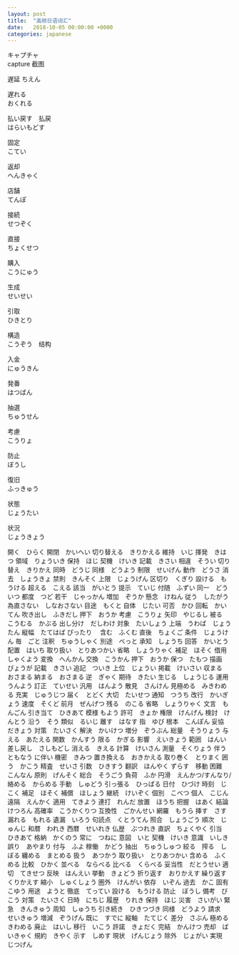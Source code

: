 ```yaml
---
layout: post
title:  "高频日语词汇"
date:   2018-10-05 00:00:00 +0000
categories: japanese
---
```


キャプチャ  
capture 截图

遅延
ちえん

遅れる  
おくれる

払い戻す　払戻  
はらいもどす

固定  
こてい

返却  
へんきゃく

店舗  
てんぽ

接続  
せつぞく

直接  
ちょくせつ

購入  
こうにゅう

生成  
せいせい

引取  
ひきとり

構造  
こうぞう　结构

入金  
にゅうきん

発番  
はつばん

抽選  
ちゅうせん

考慮  
こうりょ

防止  
ぼうし

復旧  
ふっきゅう

状態    
じょうたい

状況   
じょうきょう

開く　ひらく
開閉　かいへい
切り替える　きりかえる
維持　いじ
揮発　きはつ
領域　りょういき
保持　ほじ
契機　けいき
記載　きさい
相違　そうい
切り替え　きりかえ
同時　どうじ
同様　どうよう
制限　せいげん
動作　どうさ
消去　しょうきょ
禁則　きんそく
上限　じょうげん
区切り　くぎり
設ける　もうける
超える　こえる
該当　がいとう
提示　ていじ
付随　ふずい
同一　どういつ
都度　つど
若干　じゃっかん
増加　ぞうか
懸念　けねん
従う　したがう
為直さない　しなおさない
目途　もくと
自体　じたい
可否　かひ
回転　かいてん
吹き出し　ふきだし
押下　おうか
考慮　こうりょ
矢印　やじるし
被る　こうむる　かぶる
出し分け　だしわけ
対象　たいしょう
上端　うわば　じょうたん
縦幅　たてはば
ぴったり　
含む　ふくむ
直後　ちょくご
条件　じょうけん
毎　ごと
注釈　ちゅうしゃく
別途　べっと
承知　しょうち
回答　かいとう
配置　はいち
取り扱い　とりあつかい
省略　しょうりゃく
補足　ほそく
借用　しゃくよう
変換　へんかん
交換　こうかん
押下　おうか
保つ　たもつ
描画　びょうが
記載　きさい
追記　ついき
上位　じょうい
掲載　けいさい
収まる　おさまる
納まる　おさまる
逆　ぎゃく
期待　きたい
生じる　しょうじる
運用　うんよう
訂正　ていせい
汎用　はんよう
散見　さんけん
見極める　みきわめる
充実　じゅうじつ
届く　とどく
大切　たいせつ
通知　つうち
改行　かいぎょう
速度　そくど
前月　ぜんげつ
残る　のこる
省略　しょうりゃく
文言　もんごん
引き当て　ひきあて
模様 もよう
許可　きょか
権限　けんげん
検討　けんとう
沿う　そう
類似　るいじ
離す　はなす
指　ゆび
根本　こんぽん
妥協　だきょう
対策　たいさく
解決　かいけつ
増分　ぞうぶん
総量　そうりょう
与える　あたえる
関数　かんすう
限る　かぎる
影響　えいきょう
範囲　はんい
差し戻し　さしもどし
消える　きえる
計算　けいさん
測量　そくりょう
伴う　ともなう
に伴い
機密　きみつ
置き換える　おきかえる
取り巻く　とりまく
囲う　かこう
精査　せいさ
引数　ひきすう
翻訳　ほんやく
ずらす　移動
困難　こんなん
原則　げんそく
総合　そうごう
負荷　ふか
円滑　えんかつ/すんなり/
絡める　からめる
手動　しゅどう
引っ張る　ひっぱる
日付　ひづけ
時刻　じこく
補足　ほそく
補償　ほしょう
継続　けいぞく
個別　こべつ
個人　こじん
遠隔　えんかく
適用　てきよう
連打　れんだ
放置　ほうち
把握　はあく
結論　けつろん
高確率　こうかくりつ
互換性　ごかんせい
網羅　もうら
挿す　さす
漏れる　もれる
遺漏　いろう
句読点　くとうてん
照合　しょうごう
順次　じゅんじ
和暦　われき
西暦　せいれき
仏歴　ぶつれき
直訳　ちょくやく
引当　ひきあて
格納　かくのう
常に　つねに
意図　いと
契機　けいき
意識　いしき
誤り　あやまり
付与　ふよ
稼働　かどう
抽出　ちゅうしゅつ
絞る　搾る　しぼる
纏める　まとめる
扱う　あつかう
取り扱い　とりあつかい
含める　ふくめる
比較　ひかく
並べる　ならべる
比べる　くらべる
妥当性　だとうせい
適切　てきせつ
反映　はんえい
挙動　きょどう
折り返す　おりかえす
繰り返す　くりかえす
縮小　しゅくしょう
圏外　けんがい
依存　いぞん
過去　かこ
固有　こゆう
用途　ようと
徹底　てってい
設ける　もうける
防止　ぼうし
備考　びこう
対策　たいさく
日時　にちじ
履歴　りれき
保持　ほじ
災害　さいがい
緊急　きんきゅう
周知　しゅうち
引き続き　ひきつづき
同様　どうよう
請求　せいきゅう
増減　ぞうげん
既に　すでに
縦軸　たてじく
差分　さぶん
極める　きわめる
廃止　はいし
移行　いこう
許諾　きょだく
完結　かんけつ
売却　ばいきゃく
規約　きやく
示す　しめす
現状　げんじょう
除外　じょがい
実現　じつげん

